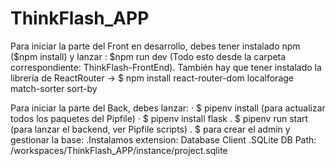 # ThinkFlash_APP

Para iniciar la parte del Front en desarrollo, debes tener instalado npm ($npm install) y lanzar : $npm run dev (Todo esto desde la carpeta correspondiente: ThinkFlash-FrontEnd).
También hay que tener instalado la librería de ReactRouter -> $ npm install react-router-dom localforage match-sorter sort-by

Para iniciar la parte del Back, debes  lanzar:
· $ pipenv install (para actualizar todos los paquetes del Pipfile)
· $ pipenv install flask
. $ pipenv run start (para lanzar el backend, ver Pipfile scripts)
. $ para crear el admin y gestionar la base:
    .Instalamos extension: Database Client
    .SQLite DB Path: /workspaces/ThinkFlash_APP/instance/project.sqlite
